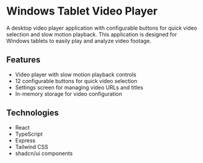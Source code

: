 # Windows Tablet Video Player

A desktop video player application with configurable buttons for quick video selection and slow motion playback. This application is designed for Windows tablets to easily play and analyze video footage.

## Features

- Video player with slow motion playback controls
- 12 configurable buttons for quick video selection
- Settings screen for managing video URLs and titles
- In-memory storage for video configuration

## Technologies

- React
- TypeScript
- Express
- Tailwind CSS
- shadcn/ui components
